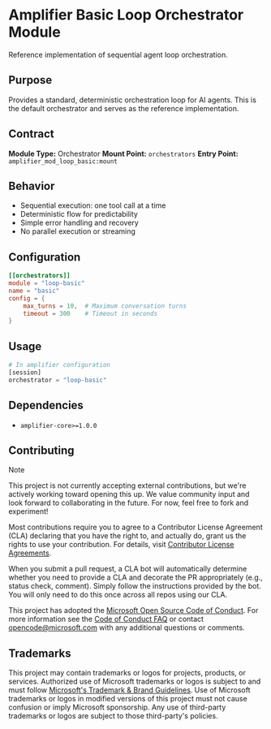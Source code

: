 # Amplifier Basic Loop Orchestrator Module

Reference implementation of sequential agent loop orchestration.

## Purpose

Provides a standard, deterministic orchestration loop for AI agents. This is the default orchestrator and serves as the reference implementation.

## Contract

**Module Type:** Orchestrator
**Mount Point:** `orchestrators`
**Entry Point:** `amplifier_mod_loop_basic:mount`

## Behavior

- Sequential execution: one tool call at a time
- Deterministic flow for predictability
- Simple error handling and recovery
- No parallel execution or streaming

## Configuration

```toml
[[orchestrators]]
module = "loop-basic"
name = "basic"
config = {
    max_turns = 10,  # Maximum conversation turns
    timeout = 300    # Timeout in seconds
}
```

## Usage

```python
# In amplifier configuration
[session]
orchestrator = "loop-basic"
```

## Dependencies

- `amplifier-core>=1.0.0`

## Contributing

> [!NOTE]
> This project is not currently accepting external contributions, but we're actively working toward opening this up. We value community input and look forward to collaborating in the future. For now, feel free to fork and experiment!

Most contributions require you to agree to a
Contributor License Agreement (CLA) declaring that you have the right to, and actually do, grant us
the rights to use your contribution. For details, visit [Contributor License Agreements](https://cla.opensource.microsoft.com).

When you submit a pull request, a CLA bot will automatically determine whether you need to provide
a CLA and decorate the PR appropriately (e.g., status check, comment). Simply follow the instructions
provided by the bot. You will only need to do this once across all repos using our CLA.

This project has adopted the [Microsoft Open Source Code of Conduct](https://opensource.microsoft.com/codeofconduct/).
For more information see the [Code of Conduct FAQ](https://opensource.microsoft.com/codeofconduct/faq/) or
contact [opencode@microsoft.com](mailto:opencode@microsoft.com) with any additional questions or comments.

## Trademarks

This project may contain trademarks or logos for projects, products, or services. Authorized use of Microsoft
trademarks or logos is subject to and must follow
[Microsoft's Trademark & Brand Guidelines](https://www.microsoft.com/legal/intellectualproperty/trademarks/usage/general).
Use of Microsoft trademarks or logos in modified versions of this project must not cause confusion or imply Microsoft sponsorship.
Any use of third-party trademarks or logos are subject to those third-party's policies.
